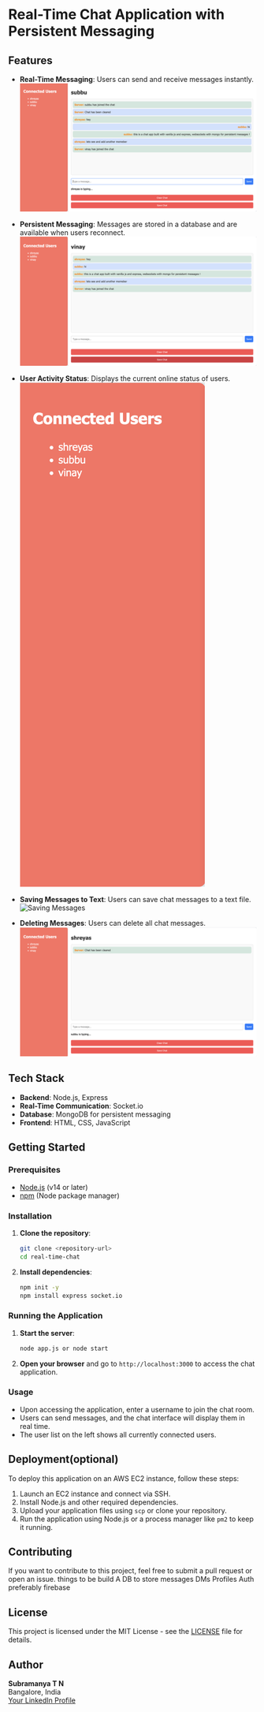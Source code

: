 

# Real-Time Chat Application with Persistent Messaging

## Features

- **Real-Time Messaging**: Users can send and receive messages instantly.
  ![Real-Time Messaging](first.png)

- **Persistent Messaging**: Messages are stored in a database and are available when users reconnect.
  ![Persistent Messaging](sec.png)

- **User Activity Status**: Displays the current online status of users.
  ![User Activity Status](third.png)

- **Saving Messages to Text**: Users can save chat messages to a text file.
  ![Saving Messages](fourth.png)

- **Deleting Messages**: Users can delete all chat messages.
  ![Deleting Messages](fifth.png)

## Tech Stack

- **Backend**: Node.js, Express
- **Real-Time Communication**: Socket.io
- **Database**: MongoDB for persistent messaging
- **Frontend**: HTML, CSS, JavaScript

## Getting Started

### Prerequisites

- [Node.js](https://nodejs.org/) (v14 or later)
- [npm](https://www.npmjs.com/) (Node package manager)

### Installation

1. **Clone the repository**:

   ```bash
   git clone <repository-url>
   cd real-time-chat
   ```

2. **Install dependencies**:

   ```bash
   npm init -y
   npm install express socket.io
   ```

### Running the Application

1. **Start the server**:

   ```bash
   node app.js or node start
   ```

2. **Open your browser** and go to `http://localhost:3000` to access the chat application.

### Usage

- Upon accessing the application, enter a username to join the chat room.
- Users can send messages, and the chat interface will display them in real time.
- The user list on the left shows all currently connected users.

## Deployment(optional)

To deploy this application on an AWS EC2 instance, follow these steps:

1. Launch an EC2 instance and connect via SSH.
2. Install Node.js and other required dependencies.
3. Upload your application files using `scp` or clone your repository.
4. Run the application using Node.js or a process manager like `pm2` to keep it running.

## Contributing

If you want to contribute to this project, feel free to submit a pull request or open an issue.
things to be build 
A DB to store messages
DMs
Profiles
Auth preferably firebase 

## License

This project is licensed under the MIT License - see the [LICENSE](LICENSE) file for details.

## Author

**Subramanya T N**  
Bangalore, India  
[Your LinkedIn Profile](https://www.linkedin.com/in/subramanya-tn-b399011a8/)
